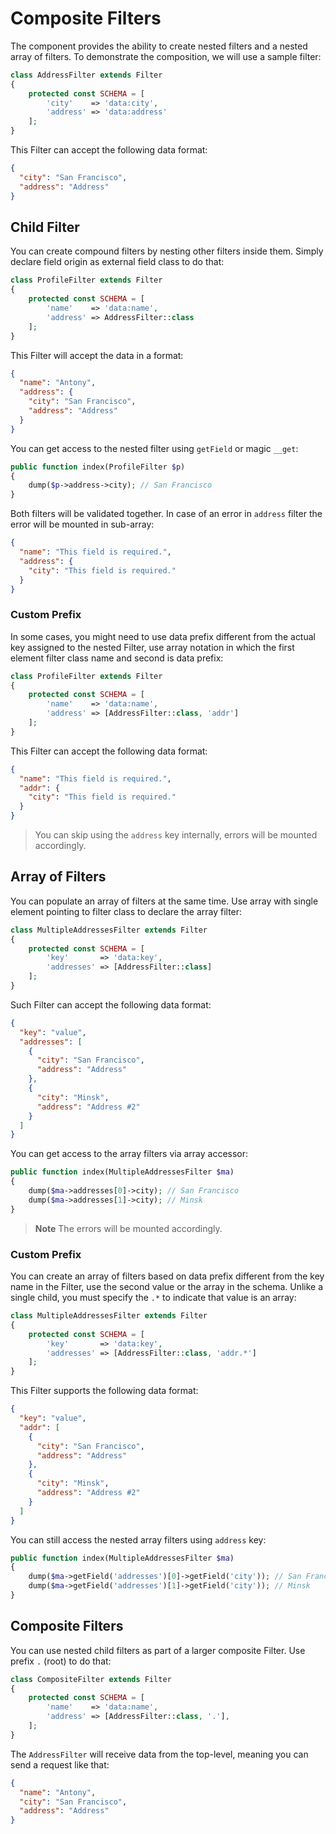 # Composite Filters

The component provides the ability to create nested filters and a nested array of filters. To demonstrate the
composition, we will use a sample filter:

```php
class AddressFilter extends Filter
{
    protected const SCHEMA = [
        'city'    => 'data:city', 
        'address' => 'data:address'
    ];
}
```

This Filter can accept the following data format:

```json
{
  "city": "San Francisco",
  "address": "Address"
}
```

## Child Filter

You can create compound filters by nesting other filters inside them. Simply declare field origin as external field
class to do that:

```php
class ProfileFilter extends Filter
{
    protected const SCHEMA = [
        'name'    => 'data:name',
        'address' => AddressFilter::class
    ];
}
```

This Filter will accept the data in a format:

```json
{
  "name": "Antony",
  "address": {
    "city": "San Francisco",
    "address": "Address"
  }
}
```

You can get access to the nested filter using `getField` or magic `__get`:

```php
public function index(ProfileFilter $p)
{
    dump($p->address->city); // San Francisco
}
```

Both filters will be validated together. In case of an error in `address` filter the error will be mounted in sub-array:

```json
{
  "name": "This field is required.",
  "address": {
    "city": "This field is required."
  }
}
```

### Custom Prefix

In some cases, you might need to use data prefix different from the actual key assigned to the nested Filter, use array
notation in which the first element filter class name and second is data prefix:

```php
class ProfileFilter extends Filter
{
    protected const SCHEMA = [
        'name'    => 'data:name',
        'address' => [AddressFilter::class, 'addr']
    ];
}
```

This Filter can accept the following data format:

```json
{
  "name": "This field is required.",
  "addr": {
    "city": "This field is required."
  }
}
```

> You can skip using the `address` key internally, errors will be mounted accordingly.

## Array of Filters

You can populate an array of filters at the same time. Use array with single element pointing to filter class
to declare the array filter:

```php
class MultipleAddressesFilter extends Filter
{
    protected const SCHEMA = [
        'key'       => 'data:key',
        'addresses' => [AddressFilter::class]
    ];
}
```

Such Filter can accept the following data format:

```json
{
  "key": "value",
  "addresses": [
    {
      "city": "San Francisco",
      "address": "Address"
    },
    {
      "city": "Minsk",
      "address": "Address #2"
    }
  ]
}
```

You can get access to the array filters via array accessor:

```php
public function index(MultipleAddressesFilter $ma)
{
    dump($ma->addresses[0]->city); // San Francisco
    dump($ma->addresses[1]->city); // Minsk
}
```

> **Note**
> The errors will be mounted accordingly.

### Custom Prefix

You can create an array of filters based on data prefix different from the key name in the Filter, use the second value
or the array in the schema. Unlike a single child, you must specify the `.*` to indicate that value is an array:

```php
class MultipleAddressesFilter extends Filter
{
    protected const SCHEMA = [
        'key'       => 'data:key',
        'addresses' => [AddressFilter::class, 'addr.*']
    ];
}
```

This Filter supports the following data format:

```json
{
  "key": "value",
  "addr": [
    {
      "city": "San Francisco",
      "address": "Address"
    },
    {
      "city": "Minsk",
      "address": "Address #2"
    }
  ]
}
```

You can still access the nested array filters using `address` key:

```php
public function index(MultipleAddressesFilter $ma)
{
    dump($ma->getField('addresses')[0]->getField('city')); // San Francisco
    dump($ma->getField('addresses')[1]->getField('city')); // Minsk
}
```

## Composite Filters

You can use nested child filters as part of a larger composite Filter. Use prefix `.` (root) to do that:

```php
class CompositeFilter extends Filter
{
    protected const SCHEMA = [
        'name'    => 'data:name', 
        'address' => [AddressFilter::class, '.'], 
    ];
}
```

The `AddressFilter` will receive data from the top-level, meaning you can send a request like that:

```json
{
  "name": "Antony",
  "city": "San Francisco",
  "address": "Address"
}
```
